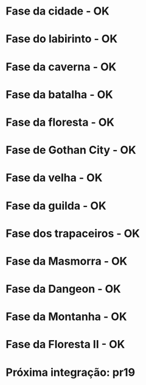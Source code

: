 # Fase da cidade - OK
# Fase do labirinto - OK
# Fase da caverna - OK
# Fase da batalha - OK
# Fase da floresta - OK
# Fase de Gothan City - OK
# Fase da velha - OK
# Fase da guilda - OK
# Fase dos trapaceiros - OK
# Fase da Masmorra - OK
# Fase da Dangeon - OK
# Fase da Montanha - OK
# Fase da Floresta II - OK
# Próxima integração: pr19
